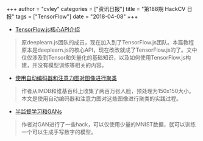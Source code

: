 +++
author = "cvley"
categories = ["资讯日报"]
title = "第188期 HackCV 日报"
tags = ["TensorFlow"]
date = "2018-04-08"
+++

- [TensorFlow.js核心API介绍](https://beta.observablehq.com/@nsthorat/introduction-to-deeplearn-js?from=hackcv&hmsr=hackcv.com&utm_medium=hackcv.com&utm_source=hackcv.com)

> 原deeplearn.js团队的成员，现在加入到了TensorFlow.js团队。本篇教程原本是deeplearn.js的核心API，现在改改就成了TensorFlow.js的了。文中仅仅涉及到Tensor和矢量化的基础知识，以及如何使用TensorFlow.js构建，并没有模型训练等相关的内容。

- [使用自动编码器和注意力图对图像进行聚类](http://maxcalabro.com/clustering-images-with-autoencoders-and-attention-maps/?from=hackcv&hmsr=hackcv.com&utm_medium=hackcv.com&utm_source=hackcv.com)

> 作者从IMDB和维基百科上收集了两百万张人脸，预处理为150x150大小。本文是使用自动编码器和注意力图对这些图像进行聚类的实践过程。

- [半监督学习和GANs](https://towardsdatascience.com/semi-supervised-learning-and-gans-f23bbf4ac683?from=hackcv&hmsr=hackcv.com&utm_medium=hackcv.com&utm_source=hackcv.com)

> 作者对GAN进行了一些hack，可以仅使用少量的MNIST数据，就可以训练一个可以生成手写数字的模型。

